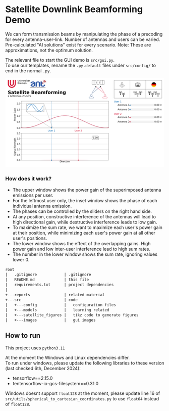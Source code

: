 
# Satellite Downlink Beamforming Demo

We can form transmission beams by manipulating the phase of a precoding for every antenna-user-link.
Number of antennas and users can be varied.
Pre-calculated "AI solutions" exist for every scenario. Note: These are approximations, not the optimum solution.

The relevant file to start the GUI demo is `src/gui.py`.  
To use our templates, rename the `.py.default` files under `src/config/` to end in the normal `.py`.

![screenshot.png](reports/screenshot.png)

### How does it work?

- The upper window shows the power gain of the superimposed antenna emissions per user.
- For the leftmost user only, the inset window shows the phase of each individual antenna emission.
- The phases can be controlled by the sliders on the right hand side.
- At any position, constructive interference of the antennas will lead to high directional gain, while destructive interference leads to low gain.
- To maximize the sum rate, we want to maximize each user's power gain at their position, while minimizing each user's power gain at all other user's positions.
- The lower window shows the effect of the overlapping gains. High power gain and low inter-user interference lead to high sum rates.
- The number in the lower window shows the sum rate, ignoring values lower 0.

```
root
|   .gitignore            | .gitignore
|   README.md             | this file
|   requirements.txt      | project dependencies
|           
+---reports               | related material
+---src                   | code
|   +---config            |   configuration files
|   +---models            |   learning related
|   +---satellite_figures |   tikz code to generate figures
|   +---images            |   gui images

```

## How to run
This project uses `python3.11`

At the moment the Windows and Linux dependencies differ.  
To run under windows, please update the following libraries to these version (last checked 6th, December 2024):

- tensorflow==2.15.0
- tentensorflow-io-gcs-filesystem==0.31.0

Windows doesnt support `float128` at the moment, please update line 16 of `src/utils/spherical_to_cartesian_coordinates.py` to use `float64` instead of `float128`. 